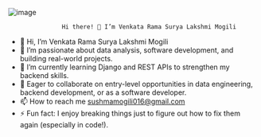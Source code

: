 ![image](https://github.com/user-attachments/assets/62fb9bd0-0352-4874-9727-6c97ec544ff3)


                  
                   Hi there! 👋 I’m Venkata Rama Surya Lakshmi Mogili

- 👋 Hi, I’m Venkata Rama Surya Lakshmi Mogili
- 👀 I’m passionate about data analysis, software development, and building real-world projects.
- 🌱 I’m currently learning Django and REST APIs to strengthen my backend skills.
- 💞️ Eager to collaborate on entry-level opportunities in data engineering, backend development, or as a software developer.
- 📫 How to reach me sushmamogili016@gmail.com 
- ⚡ Fun fact: I enjoy breaking things just to figure out how to fix them again (especially in code!).

<!---
Sushmamogili/Sushmamogili is a ✨ special ✨ repository because its `README.md` (this file) appears on your GitHub profile.
You can click the Preview link to take a look at your changes.
--->
